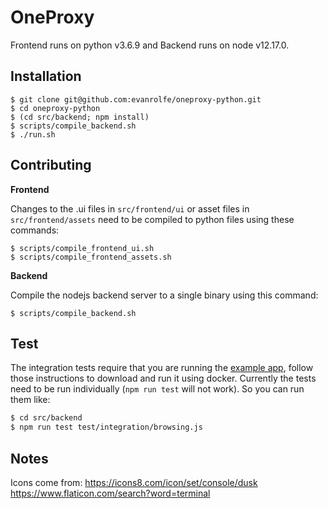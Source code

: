 # OneProxy

Frontend runs on python v3.6.9 and Backend runs on node v12.17.0.

## Installation

```
$ git clone git@github.com:evanrolfe/oneproxy-python.git
$ cd oneproxy-python
$ (cd src/backend; npm install)
$ scripts/compile_backend.sh
$ ./run.sh
```

## Contributing

**Frontend**

Changes to the .ui files in `src/frontend/ui` or asset files in `src/frontend/assets` need to be compiled to python files using these commands:
```
$ scripts/compile_frontend_ui.sh
$ scripts/compile_frontend_assets.sh
```

**Backend**

Compile the nodejs backend server to a single binary using this command:
```
$ scripts/compile_backend.sh
```

## Test

The integration tests require that you are running the [example app](https://github.com/evanrolfe/example_app), follow those instructions to download and run it using docker. Currently the tests need to be run individually (`npm run test` will not work). So you can run them like:
```bash
$ cd src/backend
$ npm run test test/integration/browsing.js
```

## Notes

Icons come from:
https://icons8.com/icon/set/console/dusk
https://www.flaticon.com/search?word=terminal
